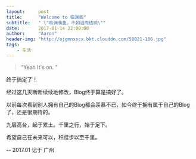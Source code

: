 ```yaml
---
layout:     post
title:      "Welcome to 临渊阁"
subtitle:   " \"临渊羡鱼，不如退而结网\""
date:       2017-01-14 22:00:00
author:     "Aaron"
header-img: "http://ojgmnxscx.bkt.clouddn.com/58021-106.jpg"
tags:
    - 生活
---
```


> “Yeah It's on. ”

终于搞定了！

经过这几天断断续续地修改，Blog终于算是搞好了。

以前每次看到别人拥有自己的Blog都会羡慕不已，如今终于拥有属于自己的Blog了，还是很期待的。

九层高台，起于累土。千里之行，始于足下。

希望自己在未来可以，积跬步以至千里。

-- 2017.01 记于 广州